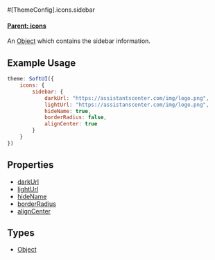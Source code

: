 #

#[ThemeConfig].icons.sidebar

#### **[Parent: icons](/docs/icons/)**

An [Object](https://developer.mozilla.org/en-US/docs/Web/JavaScript/Reference/Global_Objects/Object) which contains the sidebar information.

## Example Usage

```js
theme: SoftUI({
    icons: {
        sidebar: {
            darkUrl: "https://assistantscenter.com/img/logo.png",
            lightUrl: "https://assistanscenter.com/img/logo.png",
            hideName: true,
            borderRadius: false,
            alignCenter: true
        }
    }
})
```

## Properties

-   [darkUrl](/docs/icons/sidebar/darkUrl)
-   [lightUrl](/docs/icons/sidebar/lightUrl)
-   [hideName](/docs/icons/sidebar/hideName)
-   [borderRadius](/docs/icons/sidebar/borderRadius)
-   [alignCenter](/docs/icons/sidebar/alignCenter)

## Types

-   [Object](https://developer.mozilla.org/en-US/docs/Web/JavaScript/Reference/Global_Objects/Object)
